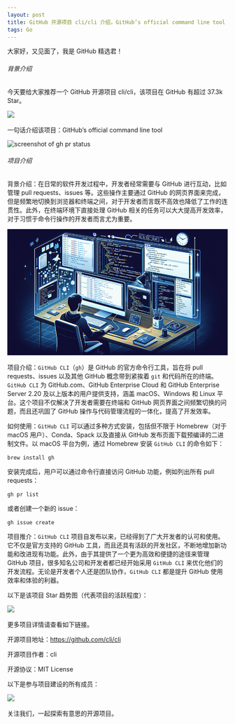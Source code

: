 ```yaml
---
layout: post
title: GitHub 开源项目 cli/cli 介绍，GitHub’s official command line tool
tags: Go
---
```


大家好，又见面了，我是 GitHub 精选君！

###### 背景介绍

今天要给大家推荐一个 GitHub 开源项目 cli/cli，该项目在 GitHub 有超过 37.3k Star。

![](https://stats.deeptrain.net/repo/cli/cli/?theme=light)

一句话介绍该项目：GitHub’s official command line tool




![screenshot of gh pr status](https://user-images.githubusercontent.com/98482/84171218-327e7a80-aa40-11ea-8cd1-5177fc2d0e72.png)


###### 项目介绍

背景介绍：在日常的软件开发过程中，开发者经常需要与 GitHub 进行互动，比如管理 pull requests、issues 等。这些操作主要通过 GitHub 的网页界面来完成，但是频繁地切换到浏览器和终端之间，对于开发者而言既不高效也降低了工作的连贯性。此外，在终端环境下直接处理 GitHub 相关的任务可以大大提高开发效率，对于习惯于命令行操作的开发者而言尤为重要。



![](https://raw.githubusercontent.com/ZhuPeng/pic/master/mac/compress_tmp-96b7da06a8ed88634460810e1fef82e9.png)

项目介绍：`GitHub CLI`（`gh`）是 GitHub 的官方命令行工具，旨在将 pull requests、issues 以及其他 GitHub 概念带到紧挨着 `git` 和代码所在的终端。`GitHub CLI` 为 GitHub.com、GitHub Enterprise Cloud 和 GitHub Enterprise Server 2.20 及以上版本的用户提供支持，涵盖 macOS、Windows 和 Linux 平台。这个项目不仅解决了开发者需要在终端和 GitHub 网页界面之间频繁切换的问题，而且还巩固了 GitHub 操作与代码管理流程的一体化，提高了开发效率。

如何使用：`GitHub CLI` 可以通过多种方式安装，包括但不限于 Homebrew（对于 macOS 用户）、Conda、Spack 以及直接从 GitHub 发布页面下载预编译的二进制文件。以 macOS 平台为例，通过 Homebrew 安装 `GitHub CLI` 的命令如下：

```
brew install gh
```

安装完成后，用户可以通过命令行直接访问 GitHub 功能，例如列出所有 pull requests：

```
gh pr list
```

或者创建一个新的 issue：

```
gh issue create
```

项目推介：`GitHub CLI` 项目自发布以来，已经得到了广大开发者的认可和使用。它不仅是官方支持的 GitHub 工具，而且还具有活跃的开发社区，不断地增加新功能和改进现有功能。此外，由于其提供了一个更为高效和便捷的途径来管理 GitHub 项目，很多知名公司和开发者都已经开始采用 `GitHub CLI` 来优化他们的开发流程。无论是开发者个人还是团队协作，`GitHub CLI` 都是提升 GitHub 使用效率和体验的利器。

以下是该项目 Star 趋势图（代表项目的活跃程度）：

![](https://api.star-history.com/svg?repos=cli/cli&type=Timeline)

更多项目详情请查看如下链接。

开源项目地址：https://github.com/cli/cli 

开源项目作者：cli

开源协议：MIT License

以下是参与项目建设的所有成员：

![](https://contrib.rocks/image?repo=cli/cli)

关注我们，一起探索有意思的开源项目。

